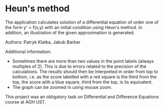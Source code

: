 # Heun's method

The application calculates solution of a differential equation of order one of the form y' = f(x,y) with an initial condition using Heun's method. In addition, an illustration of the given approximation is generated.

Authors: Patryk Klatka, Jakub Barber

Additional information:
- Sometimes there are more than two values in the point labels (always multiples of 2). This is due to errors related to the precision of the calculations. The results should then be interpreted in order from top to bottom, i.e. as the score labelled with a red square is the third from the top, the score with a blue square, third from the top, is its equivalent.
- The graph can be zoomed in using mouse zoom.

This project was an obligatory task on Differential and Difference Equations course at AGH UST.
